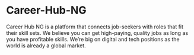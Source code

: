 # Career-Hub-NG
Career Hub NG is a platform that connects job-seekers with roles that fit their skill sets. We believe you can get high-paying, quality jobs as long as you have profitable skills. We’re big on digital and tech positions as the world is already a global market.
